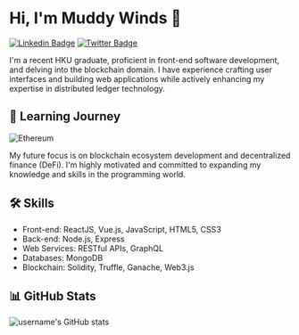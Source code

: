 # Hi, I'm Muddy Winds 👋

[![Linkedin Badge](https://img.shields.io/badge/-lucaswmy-blue?style=flat&logo=Linkedin&logoColor=white&link=https://www.linkedin.com/in/lucaswmy/)](https://www.linkedin.com/in/lucaswmy/)
[![Twitter Badge](https://img.shields.io/badge/-@MuddyWinds-1ca0f1?style=flat&labelColor=1ca0f1&logo=twitter&logoColor=white&link=https://twitter.com/MuddyWinds)](https://twitter.com/MuddyWinds)

I'm a recent HKU graduate, proficient in front-end software development, and delving into the blockchain domain. I have experience crafting user interfaces and building web applications while actively enhancing my expertise in distributed ledger technology.

## 🌱 Learning Journey
![Ethereum](https://user-images.githubusercontent.com/.../ethereum.png)

My future focus is on blockchain ecosystem development and decentralized finance (DeFi). I'm highly motivated and committed to expanding my knowledge and skills in the programming world.

## 🛠 Skills

- Front-end: ReactJS, Vue.js, JavaScript, HTML5, CSS3
- Back-end: Node.js, Express
- Web Services: RESTful APIs, GraphQL
- Databases: MongoDB
- Blockchain: Solidity, Truffle, Ganache, Web3.js
  
## 📊 GitHub Stats

![username's GitHub stats](https://github-readme-stats.vercel.app/api?username=MuddyWinds&show_icons=true&theme=radical)
